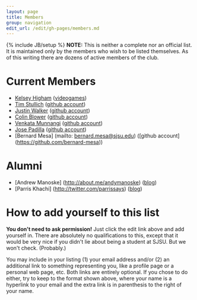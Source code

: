 ```yaml
---
layout: page
title: Members
group: navigation
edit_url: /edit/gh-pages/members.md
---
```

{% include JB/setup %}
**NOTE:** This is neither a complete nor an official list. It is maintained only by the members who wish to be listed themselves. As of this writing there are dozens of active members of the club.

# Current Members

* [Kelsey Higham](mailto:kelseyhigham+telephone@gmail.com?subject=Ring%20ring) ([videogames](http://sjsugamedev.com/user/22))
* [Tim Stullich](mailto:timstullich@gmail.com) ([github account](https://github.com/tstullich))
* [Justin Walker](mailto:justin.kingdust@gmail.com) ([github account](https://github.com/ankme))
* [Colin Blower](mailto:webby@1101b.com) ([github account](https://github.com/Lanzaa))
* [Venkata Munnangi](mailto:saidatta24@gmail.com) ([github account](https://github.com/saidatta))
* [Jose Padilla](mailto:jose.padilla.88@gmail.com) ([github account](https://github.com/jpadv))
* [Bernard Mesa] (mailto: bernard.mesa@sjsu.edu) ([github account] (https://github.com/bernard-mesa))


# Alumni

* [Andrew Manoske] (http://about.me/andymanoske) ([blog](http://syntacticsugar.me))
* [Parris Khachi] (http://twitter.com/parrissays) ([blog](http://www.parrisstudios.com))

# How to add yourself to this list

**You don't need to ask permission!** Just click the edit link above and add yourself in. There are absolutely no qualifications to this, except that it would be very nice if you didn't lie about being a student at SJSU. But we won't check. (Probably.)

You may include in your listing (1) your email address and/or (2) an additional link to something representing you, like a profile page or a personal web page, etc. Both links are entirely optional. If you chose to do either, try to keep to the format shown above, where your name is a hyperlink to your email and the extra link is in parenthesis to the right of your name.

